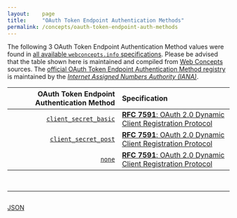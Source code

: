 ```yaml
---
layout:    page
title:     "OAuth Token Endpoint Authentication Methods"
permalink: /concepts/oauth-token-endpoint-auth-methods
---
```




The following 3 OAuth Token Endpoint Authentication Method values were found in [all available `webconcepts.info` specifications](/specs). Please be advised that the table shown here is maintained and compiled from [Web Concepts](/) sources. The [official OAuth Token Endpoint Authentication Method registry](http://www.iana.org/assignments/oauth-parameters/oauth-parameters.xhtml#token-endpoint-auth-method) is maintained by the [*Internet Assigned Numbers Authority (IANA)*](http://www.iana.org/).

OAuth Token Endpoint Authentication Method | Specification
-------: | :-------
[`client_secret_basic`](/concepts/oauth-token-endpoint-auth-method/client_secret_basic) | [**RFC 7591**: OAuth 2.0 Dynamic Client Registration Protocol](/specs/IETF/RFC/7591 "This specification defines mechanisms for dynamically registering OAuth 2.0 clients with authorization servers. Registration requests send a set of desired client metadata values to the authorization server. The resulting registration responses return a client identifier to use at the authorization server and the client metadata values registered for the client. The client can then use this registration information to communicate with the authorization server using the OAuth 2.0 protocol. This specification also defines a set of common client metadata fields and values for clients to use during registration.")
[`client_secret_post`](/concepts/oauth-token-endpoint-auth-method/client_secret_post) | [**RFC 7591**: OAuth 2.0 Dynamic Client Registration Protocol](/specs/IETF/RFC/7591 "This specification defines mechanisms for dynamically registering OAuth 2.0 clients with authorization servers. Registration requests send a set of desired client metadata values to the authorization server. The resulting registration responses return a client identifier to use at the authorization server and the client metadata values registered for the client. The client can then use this registration information to communicate with the authorization server using the OAuth 2.0 protocol. This specification also defines a set of common client metadata fields and values for clients to use during registration.")
[`none`](/concepts/oauth-token-endpoint-auth-method/none) | [**RFC 7591**: OAuth 2.0 Dynamic Client Registration Protocol](/specs/IETF/RFC/7591 "This specification defines mechanisms for dynamically registering OAuth 2.0 clients with authorization servers. Registration requests send a set of desired client metadata values to the authorization server. The resulting registration responses return a client identifier to use at the authorization server and the client metadata values registered for the client. The client can then use this registration information to communicate with the authorization server using the OAuth 2.0 protocol. This specification also defines a set of common client metadata fields and values for clients to use during registration.")

<br/>
<hr/>

<p style="float : left"><a href="oauth-token-endpoint-auth-methods.json" title="JSON representing all values for this Web Concept">JSON</a></p>

